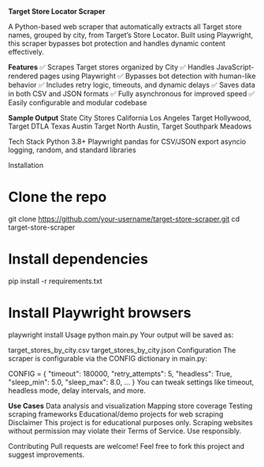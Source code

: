 **Target Store Locator Scraper**

A Python-based web scraper that automatically extracts all Target store names, grouped by city, from Target’s Store Locator. Built using Playwright, this scraper bypasses bot protection and handles dynamic content effectively.

**Features**
✅ Scrapes Target stores organized by City
✅ Handles JavaScript-rendered pages using Playwright
✅ Bypasses bot detection with human-like behavior
✅ Includes retry logic, timeouts, and dynamic delays
✅ Saves data in both CSV and JSON formats
✅ Fully asynchronous for improved speed
✅ Easily configurable and modular codebase

**Sample Output**
State	City	Stores
California	Los Angeles	Target Hollywood, Target DTLA
Texas	Austin	Target North Austin, Target Southpark Meadows

Tech Stack
Python 3.8+
Playwright
pandas for CSV/JSON export
asyncio
logging, random, and standard libraries

Installation
# Clone the repo
git clone https://github.com/your-username/target-store-scraper.git
cd target-store-scraper

# Install dependencies
pip install -r requirements.txt

# Install Playwright browsers
playwright install
Usage
python main.py
Your output will be saved as:

target_stores_by_city.csv
target_stores_by_city.json
Configuration
The scraper is configurable via the CONFIG dictionary in main.py:

CONFIG = {
    "timeout": 180000,
    "retry_attempts": 5,
    "headless": True,
    "sleep_min": 5.0,
    "sleep_max": 8.0,
    ...
}
You can tweak settings like timeout, headless mode, delay intervals, and more.

**Use Cases**
Data analysis and visualization
Mapping store coverage
Testing scraping frameworks
Educational/demo projects for web scraping
Disclaimer
This project is for educational purposes only. Scraping websites without permission may violate their Terms of Service. Use responsibly.

Contributing
Pull requests are welcome! Feel free to fork this project and suggest improvements.
